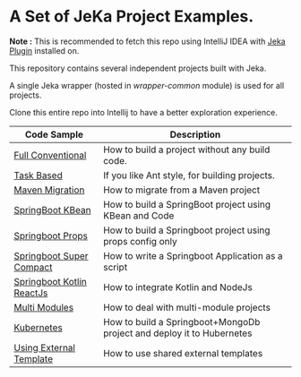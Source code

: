 # A Set of JeKa Project Examples.

__Note :__ This is recommended to fetch this repo using IntelliJ IDEA with [Jeka Plugin](https://plugins.jetbrains.com/plugin/13489-jeka) installed on.

This repository contains several independent projects built with Jeka.

A single Jeka wrapper (hosted in _wrapper-common_ module) is used for all projects.

Clone this entire repo into Intellij to have a better exploration experience.

| Code Sample                                              | Description                                                           |
|----------------------------------------------------------|-----------------------------------------------------------------------|
| [Full Conventional](./java-full-conventional)            | How to build a project without any build code.                        |
| [Task Based](./java-task-based)                          | If you like Ant style, for building projects.                         |
| [Maven Migration](./migrate-from-maven)                  | How to migrate from a Maven project                                   |
| [SpringBoot KBean](./springboot-KBean)                   | How to build a SpringBoot project using KBean and Code                |
| [Springboot Props](./springboot-props)                   | How to build a Springboot project using props config only             |
| [Springboot Super Compact](./springboot-super-compact)   | How to write a Springboot Application as a script                     |
| [Springboot Kotlin ReactJs](./springboot-kotlin-reactjs) | How to integrate Kotlin and NodeJs                                    |
| [Multi Modules](./springboot-multi-modules)              | How to deal with multi-module projects                                |
| [Kubernetes](./kubernetes)                               | How to build a Springboot+MongoDb project and deploy it to Hubernetes |
| [Using External Template](./templated)                   | How to use shared external templates                                  |

